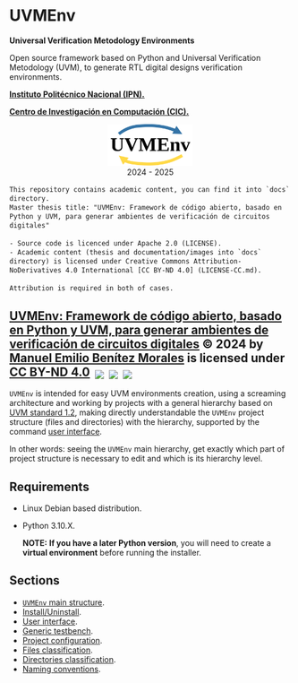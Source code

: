 # UVMEnv

**Universal Verification Metodology Environments**

Open source framework based on Python and Universal Verification Metodology (UVM),
to generate RTL digital designs verification environments. 

[**Instituto Politécnico Nacional (IPN).**](https://www.ipn.mx/)

[**Centro de Investigación en Computación (CIC).**](https://www.cic.ipn.mx/)

<p align="center">
  <img src="docs/img/uvmenv_logo.png" alt="uvmenv_logo" width="30%">
  <br/>
  2024 - 2025
</p>

```
This repository contains academic content, you can find it into `docs` directory.
Master thesis title: "UVMEnv: Framework de código abierto, basado en Python y UVM, para generar ambientes de verificación de circuitos digitales"

- Source code is licenced under Apache 2.0 (LICENSE).
- Academic content (thesis and documentation/images into `docs` directory) is licensed under Creative Commons Attribution-NoDerivatives 4.0 International [CC BY-ND 4.0] (LICENSE-CC.md).

Attribution is required in both of cases.

```
<a href="https://github.com/ManBenit/uvmenv/">UVMEnv: Framework de código abierto, basado en Python y UVM, para generar ambientes de verificación de circuitos digitales</a> © 2024 by <a href="https://www.linkedin.com/in/manbenit/">Manuel Emilio Benítez Morales</a> is licensed under <a href="https://creativecommons.org/licenses/by-nd/4.0/">CC BY-ND 4.0</a>
<img src="https://mirrors.creativecommons.org/presskit/icons/cc.svg" style="height: 1em; vertical-align: text-bottom; margin-left: .2em;">
<img src="https://mirrors.creativecommons.org/presskit/icons/by.svg" style="height: 1em; vertical-align: text-bottom; margin-left: .2em;">
<img src="https://mirrors.creativecommons.org/presskit/icons/nd.svg" style="height: 1em; vertical-align: text-bottom; margin-left: .2em;">
-----

`UVMEnv` is intended for easy UVM environments creation, using a screaming architecture and  working by projects with a general 
hierarchy based on [UVM standard 1.2](https://accellera.org/images/downloads/standards/uvm/uvm_users_guide_1.2.pdf), 
making directly understandable the `UVMEnv` project structure (files and directories) with the hierarchy, supported
by the command [user interface](https://github.com/ManBenit/uvmenv/blob/main/docs/usr_itface.md).

In other words: seeing the `UVMEnv` main hierarchy, get exactly which part of project structure is necessary to edit and
which is its hierarchy level.


## Requirements

- Linux Debian based distribution.

- Python 3.10.X.
  
  **NOTE:** **If you have a later Python version**, you will need to create a **virtual environment** before running the installer.

## Sections
- [`UVMEnv` main structure](https://github.com/ManBenit/uvmenv/blob/main/docs/main_structure.md).
- [Install/Uninstall](https://github.com/ManBenit/uvmenv/blob/main/docs/installation.md).
- [User interface](https://github.com/ManBenit/uvmenv/blob/main/docs/usr_itface.md).
- [Generic testbench](https://github.com/ManBenit/uvmenv/blob/main/docs/generic_tb.md).
- [Project configuration](https://github.com/ManBenit/uvmenv/blob/main/docs/project_configuration.md).
- [Files classification](https://github.com/ManBenit/uvmenv/blob/main/docs/files_classification.md).
- [Directories classification](https://github.com/ManBenit/uvmenv/blob/main/docs/dirs_classification.md).
- [Naming conventions](https://github.com/ManBenit/uvmenv/blob/main/docs/name_conventions.md).


